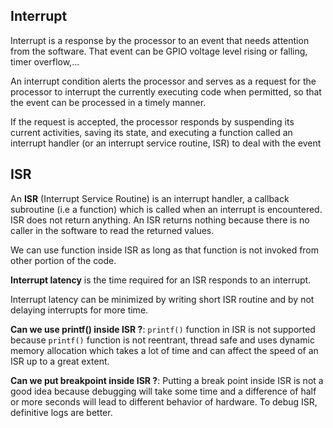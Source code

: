 ## Interrupt 
Interrupt is a response by the processor to an event that needs attention from the software. That event can be GPIO voltage level rising or falling, timer overflow,...

An interrupt condition alerts the processor and serves as a request for the processor to interrupt the currently
executing code when permitted, so that the event can be processed in a timely manner.

If the request is accepted, the processor responds by suspending its current activities, saving its state, and
executing a function called an interrupt handler (or an interrupt service routine, ISR) to deal with the event

## ISR

An **ISR** (Interrupt Service Routine) is an interrupt handler, a callback subroutine (i.e a function) which is called when an interrupt is encountered. ISR does not return anything. An ISR returns nothing because there is no caller in the software to read the returned values.

We can use function inside ISR as long as that function is not invoked from other portion of the code.

**Interrupt latency** is the time required for an ISR responds to an interrupt.

Interrupt latency can be minimized by writing short ISR routine and by not delaying interrupts for more time.

**Can we use printf() inside ISR ?**: ``printf()`` function in ISR is not supported because ``printf()`` function is not reentrant, thread safe and uses dynamic memory allocation which takes a lot of time and can affect the speed of an ISR up to a great extent.

**Can we put breakpoint inside ISR ?**: Putting a break point inside ISR is not a good idea because debugging will take some time and a difference of half or more seconds will lead to different behavior of hardware. To debug ISR, definitive logs are better.